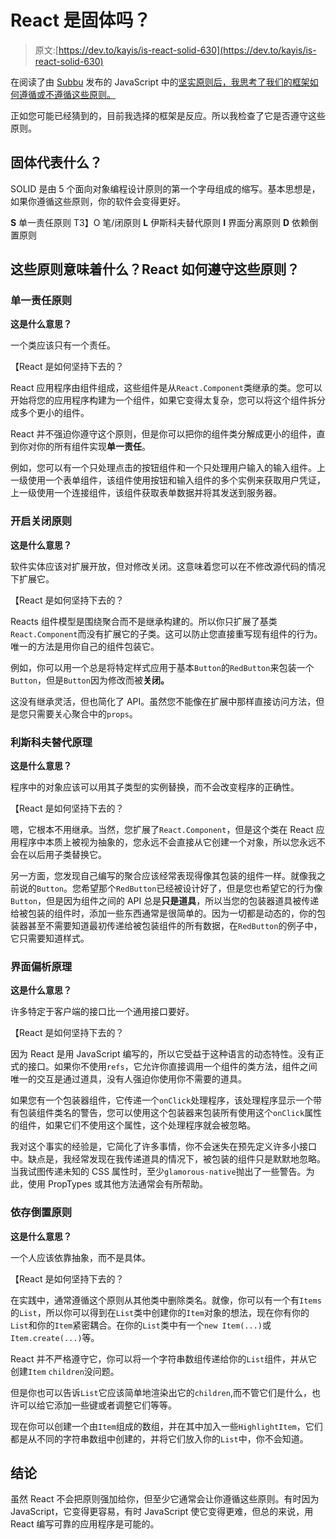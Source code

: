 # React 是固体吗？

> 原文:[https://dev.to/kayis/is-react-solid-630](https://dev.to/kayis/is-react-solid-630)

在阅读了由 [Subbu](https://dev.to/subbramanil) 发布的 JavaScript 中的[坚实原则后，我思考了我们的框架如何遵循或不遵循这些原则。](https://dev.to/subbramanil/solid-principle-in-javacript-9eh)

正如您可能已经猜到的，目前我选择的框架是反应。所以我检查了它是否遵守这些原则。

## [](#what-does-solid-stand-for)固体代表什么？

SOLID 是由 5 个面向对象编程设计原则的第一个字母组成的缩写。基本思想是，如果你遵循这些原则，你的软件会变得更好。

**S** 单一责任原则
T3】O 笔/闭原则
**L** 伊斯科夫替代原则
**I** 界面分离原则
**D** 依赖倒置原则

## 这些原则意味着什么？React 如何遵守这些原则？

### [](#single-responsibility-principle)单一责任原则

**这是什么意思？**

一个类应该只有一个责任。

【React 是如何坚持下去的？

React 应用程序由组件组成，这些组件是从`React.Component`类继承的类。您可以开始将您的应用程序构建为一个组件，如果它变得太复杂，您可以将这个组件拆分成多个更小的组件。

React 并不强迫你遵守这个原则，但是你可以把你的组件类分解成更小的组件，直到你对你的所有组件实现**单一责任**。

例如，您可以有一个只处理点击的按钮组件和一个只处理用户输入的输入组件。上一级使用一个表单组件，该组件使用按钮和输入组件的多个实例来获取用户凭证，上一级使用一个连接组件，该组件获取表单数据并将其发送到服务器。

### [](#open-close-principle)开启关闭原则

**这是什么意思？**

软件实体应该对扩展开放，但对修改关闭。这意味着您可以在不修改源代码的情况下扩展它。

【React 是如何坚持下去的？

Reacts 组件模型是围绕聚合而不是继承构建的。所以你只扩展了基类`React.Component`而没有扩展它的子类。这可以防止您直接重写现有组件的行为。唯一的方法是用你自己的组件包装它。

例如，你可以用一个总是将特定样式应用于基本`Button`的`RedButton`来包装一个`Button`，但是`Button`因为修改而被**关闭。**

这没有继承灵活，但也简化了 API。虽然您不能像在扩展中那样直接访问方法，但是您只需要关心聚合中的`props`。

### [](#liskov-substitution-principle)利斯科夫替代原理

**这是什么意思？**

程序中的对象应该可以用其子类型的实例替换，而不会改变程序的正确性。

【React 是如何坚持下去的？

嗯，它根本不用继承。当然，您扩展了`React.Component`，但是这个类在 React 应用程序中本质上被视为抽象的，您永远不会直接从它创建一个对象，所以您永远不会在以后用子类替换它。

另一方面，您发现自己编写的聚合应该经常表现得像其包装的组件一样。就像我之前说的`Button`。您希望那个`RedButton`已经被设计好了，但是您也希望它的行为像`Button`，但是因为组件之间的 API 总是**只是道具**，所以当您的包装器道具被传递给被包装的组件时，添加一些东西通常是很简单的。因为一切都是动态的，你的包装器甚至不需要知道最初传递给被包装组件的所有数据，在`RedButton`的例子中，它只需要知道样式。

### [](#interface-segregation-principle)界面偏析原理

**这是什么意思？**

许多特定于客户端的接口比一个通用接口要好。

【React 是如何坚持下去的？

因为 React 是用 JavaScript 编写的，所以它受益于这种语言的动态特性。没有正式的接口。如果你不使用`refs`，它允许你直接调用一个组件的类方法，组件之间唯一的交互是通过道具，没有人强迫你使用你不需要的道具。

如果您有一个包装器组件，它传递一个`onClick`处理程序，该处理程序显示一个带有包装组件类名的警告，您可以使用这个包装器来包装所有使用这个`onClick`属性的组件，如果它们不使用这个属性，这个处理程序就会被忽略。

我对这个事实的经验是，它简化了许多事情，你不会迷失在预先定义许多小接口中。缺点是，我经常发现在我传递道具的情况下，被包装的组件只是默默地忽略。当我试图传递未知的 CSS 属性时，至少`glamorous-native`抛出了一些警告。为此，使用 PropTypes 或其他方法通常会有所帮助。

### [](#dependency-inversion-principle)依存倒置原则

**这是什么意思？**

一个人应该依靠抽象，而不是具体。

【React 是如何坚持下去的？

在实践中，通常遵循这个原则从其他类中删除类名。就像，你可以有一个有`Items`的`List`，所以你可以得到在`List`类中创建你的`Item`对象的想法，现在你有你的`List`和你的`Item`紧密耦合。在你的`List`类中有一个`new Item(...)`或`Item.create(...)`等。

React 并不严格遵守它，你可以将一个字符串数组传递给你的`List`组件，并从它创建`Item` `children`没问题。

但是你也可以告诉`List`它应该简单地渲染出它的`children`,而不管它们是什么，也许可以给它添加一些键或者调整它们等等。

现在你可以创建一个由`Item`组成的数组，并在其中加入一些`HighlightItem`，它们都是从不同的字符串数组中创建的，并将它们放入你的`List`中，你不会知道。

## [](#conclusion)结论

虽然 React 不会把原则强加给你，但至少它通常会让你遵循这些原则。有时因为 JavaScript，它变得更容易，有时 JavaScript 使它变得更难，但总的来说，用 React 编写可靠的应用程序是可能的。